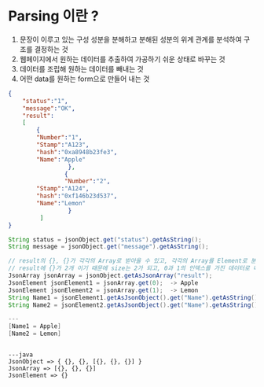 # Parsing 이란 ? 
1. 문장이 이루고 있는 구성 성분을 분해하고 분해된 성분의 위계 관계를 분석하여 구조를 결정하는 것
2. 웹페이지에서 원하는 데이터를 추출하여 가공하기 쉬운 상태로 바꾸는 것
3. 데이터를 조립해 원하는 데이터를 빼내는 것
4. 어떤 data를 원하는 form으로 만들어 내는 것


```JSON
{
	"status":"1",
	"message":"OK",
	"result":
	[
		{
		"Number":"1",
		"Stamp":"A123",
		"hash":"0xa8948b23fe3",
		"Name":"Apple"
                 },
                {
                "Number":"2",
		"Stamp":"A124",
		"hash":"0xf146b23d537",
		"Name":"Lemon"
                 }
         ]
}
```

```JAVA
String status = jsonObject.get("status").getAsString();
String message = jsonObject.get("message").getAsString();

// result의 {}, {}가 각각의 Array로 받아올 수 있고, 각각의 Array를 Element로 분리가 가능하다.
// result에 {}가 2개 이기 때문에 size는 2가 되고, 0과 1의 인덱스를 가진 데이터로 나눌 수 있다.
JsonArray jsonArray = jsonObject.getAsJsonArray("result");
JsonElement jsonElement1 = jsonArray.get(0);  -> Apple
JsonElement jsonElement2 = jsonArray.get(1);  -> Lemon
String Name1 = jsonElement1.getAsJsonObject().get("Name").getAsString();
String Name2 = jsonElement2.getAsJsonObject().get("Name").getAsString();

---
[Name1 = Apple]
[Name2 = Lemon]
```

```

---java
JsonObject => { {}, {}, [{}, {}, {}] }
JsonArray => [{}, {}, {}]
JsonElement => {} 
```
